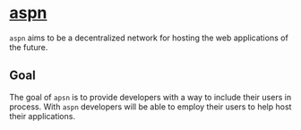 # [aspn](aspn.network)

`aspn` aims to be a decentralized network for hosting the web applications of the future.

## Goal

The goal of `apsn` is to provide developers with a way to include their users in process. With `aspn` developers will be able to employ their users to help host their applications.
